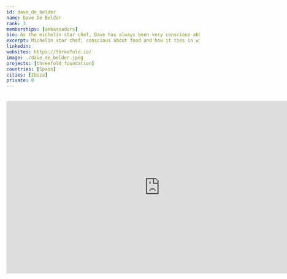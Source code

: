 ```yaml
---
id: dave_de_belder
name: Dave De Belder
rank: 3
memberships: [ambassadors]
bio: As the michelin star chef, Dave has always been very conscious about food and how it ties in with spirituality, healing and peoples conscience. Dave has worked in the best kitchens this world has to offer. Elbulli (ES), Librije (NL), El Celler de Can Roca (ES) and his own Godevaart (BE) & Cara & Co (AU).
excerpt: Michelin star chef, conscious about food and how it ties in with spirituality and healing.
linkedin: 
websites: https://threefold.io/
image: ./dave_de_belder.jpeg
projects: [threefold_foundation]
countries: [Spain]
cities: [Ibiza]
private: 0
---
```


<BR>

<iframe src="https://player.vimeo.com/video/414231309" width="800" height="450" frameborder="0" allow="autoplay; fullscreen" allowfullscreen></iframe>

<BR>
